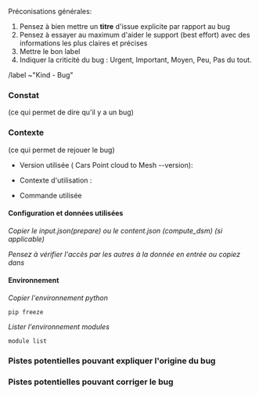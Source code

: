 Préconisations générales:
1. Pensez à bien mettre un **titre** d'issue explicite par rapport au bug
2. Pensez à essayer au maximum d'aider le support (best effort) avec des informations les plus claires et précises
3. Mettre le bon label
4. Indiquer la criticité du bug : Urgent, Important, Moyen, Peu, Pas du tout.

/label ~"Kind - Bug"

### Constat
(ce qui permet de dire qu'il y a un bug)

### Contexte
(ce qui permet de rejouer le bug)

- Version utilisée ( Cars Point cloud to Mesh --version): 

- Contexte d'utilisation :

- Commande utilisée

#### Configuration et données utilisées

*Copier le input.json(prepare) ou le content.json (compute_dsm) (si applicable)*

*Pensez à vérifier l'accès par les autres à la donnée en entrée ou copiez dans*

#### Environnement
*Copier l'environnement python*

```
pip freeze
```
*Lister l'environnement modules*
```
module list
```


### Pistes potentielles pouvant expliquer l'origine du bug


### Pistes potentielles pouvant corriger le bug
